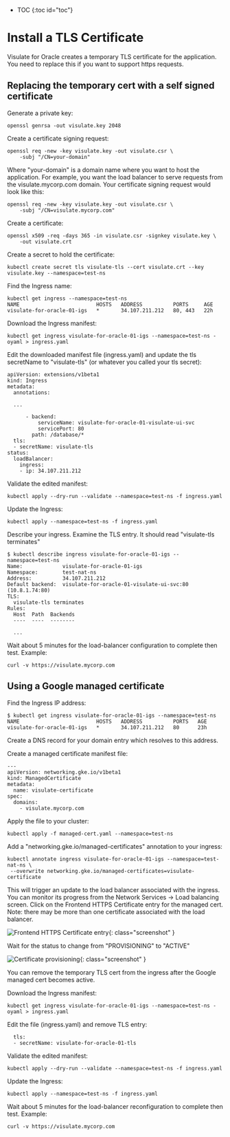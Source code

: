 * TOC
{:toc id="toc"}
# Install a TLS Certificate

Visulate for Oracle creates a temporary TLS certificate for the application. You need to replace this if you want to support https requests.

## Replacing the temporary cert with a self signed certificate

Generate a private key:
```
openssl genrsa -out visulate.key 2048
```

Create a certificate signing request:
```
openssl req -new -key visulate.key -out visulate.csr \
    -subj "/CN=your-domain"
```
Where "your-domain" is a domain name where you want to host the application. For example, you want the load balancer to serve requests from the visulate.mycorp.com domain. Your certificate signing request would look like this:

```
openssl req -new -key visulate.key -out visulate.csr \
    -subj "/CN=visulate.mycorp.com"
```

Create a certificate:
```
openssl x509 -req -days 365 -in visulate.csr -signkey visulate.key \
    -out visulate.crt
```

Create a secret to hold the certificate:
```
kubectl create secret tls visulate-tls --cert visulate.crt --key visulate.key --namespace=test-ns
```

Find the Ingress name:
```
kubectl get ingress --namespace=test-ns
NAME                         HOSTS   ADDRESS          PORTS     AGE
visulate-for-oracle-01-igs   *       34.107.211.212   80, 443   22h
```

Download the Ingress manifest:
```
kubectl get ingress visulate-for-oracle-01-igs --namespace=test-ns -oyaml > ingress.yaml
```

Edit the downloaded manifest file (ingress.yaml) and update the tls secretName to "visulate-tls" (or whatever you called your tls secret):
```
apiVersion: extensions/v1beta1
kind: Ingress
metadata:
  annotations:

  ...

      - backend:
          serviceName: visulate-for-oracle-01-visulate-ui-svc
          servicePort: 80
        path: /database/*
  tls:
  - secretName: visulate-tls
status:
  loadBalancer:
    ingress:
    - ip: 34.107.211.212
```

Validate the edited manifest:
```
kubectl apply --dry-run --validate --namespace=test-ns -f ingress.yaml
```

Update the Ingress:
```
kubectl apply --namespace=test-ns -f ingress.yaml
```

Describe your ingress. Examine the TLS entry. It should read "visulate-tls terminates"
```
$ kubectl describe ingress visulate-for-oracle-01-igs --namespace=test-ns
Name:             visulate-for-oracle-01-igs
Namespace:        test-nat-ns
Address:          34.107.211.212
Default backend:  visulate-for-oracle-01-visulate-ui-svc:80 (10.8.1.74:80)
TLS:
  visulate-tls terminates
Rules:
  Host  Path  Backends
  ----  ----  --------

  ...

```

Wait about 5 minutes for the load-balancer configuration to complete then test. Example:
```
curl -v https://visulate.mycorp.com
```

## Using a Google managed certificate

Find the Ingress IP address:
```
$ kubectl get ingress visulate-for-oracle-01-igs --namespace=test-ns
NAME                         HOSTS   ADDRESS          PORTS   AGE
visulate-for-oracle-01-igs   *       34.107.211.212   80      23h
```

Create a DNS record for your domain entry which resolves to this address.

Create a managed certificate manifest file:
```
---
apiVersion: networking.gke.io/v1beta1
kind: ManagedCertificate
metadata:
  name: visulate-certificate
spec:
  domains:
    - visulate.mycorp.com
```

Apply the file to your cluster:
```
kubectl apply -f managed-cert.yaml --namespace=test-ns
```

Add a "networking.gke.io/managed-certificates" annotation to your ingress:
```
kubectl annotate ingress visulate-for-oracle-01-igs --namespace=test-nat-ns \
 --overwrite networking.gke.io/managed-certificates=visulate-certificate
```
This will trigger an update to  the load balancer associated with the ingress. You can monitor its progress from the Network Services -> Load balancing screen.
Click on the Frontend HTTPS Certificate entry for the managed cert. Note: there may be more than one certificate associated with the load balancer.

![Frontend HTTPS Certificate entry](/images/load-balancer-cert.png){: class="screenshot" }

Wait for the status to change from "PROVISIONING" to "ACTIVE"

![Certificate provisioning](/images/cert-provisioning.png){: class="screenshot" }

You can remove the temporary TLS cert from the ingress after the Google managed cert becomes active.

Download the Ingress manifest:
```
kubectl get ingress visulate-for-oracle-01-igs --namespace=test-ns -oyaml > ingress.yaml
```

Edit the file (ingress.yaml) and remove TLS entry:
```
  tls:
  - secretName: visulate-for-oracle-01-tls
```

Validate the edited manifest:
```
kubectl apply --dry-run --validate --namespace=test-ns -f ingress.yaml
```

Update the Ingress:
```
kubectl apply --namespace=test-ns -f ingress.yaml
```

Wait about 5 minutes for the load-balancer reconfiguration to complete then test. Example:
```
curl -v https://visulate.mycorp.com
```